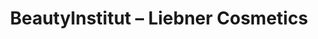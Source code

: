 ---
title: "BeautyInstitut – Liebner Cosmetics"
url: /potsdam/beautyinstitut-liebner-cosmetics/
shop: Kosmetik
---